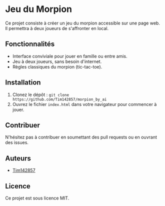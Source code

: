 # Jeu du Morpion

Ce projet consiste à créer un jeu du morpion accessible sur une page web. Il permettra à deux joueurs de s'affronter en local.

## Fonctionnalités
- Interface conviviale pour jouer en famille ou entre amis.
- Jeu à deux joueurs, sans besoin d'internet.
- Règles classiques du morpion (tic-tac-toe).

## Installation
1. Clonez le dépôt : `git clone https://github.com/Tim142857/morpion_by_ai`
2. Ouvrez le fichier `index.html` dans votre navigateur pour commencer à jouer.

## Contribuer
N'hésitez pas à contribuer en soumettant des pull requests ou en ouvrant des issues. 

## Auteurs
- [Tim142857](https://github.com/Tim142857)

## Licence
Ce projet est sous licence MIT.